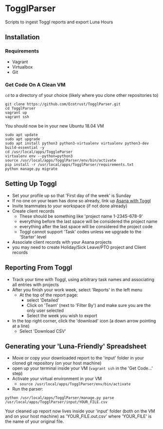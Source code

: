 # TogglParser
Scripts to ingest Toggl reports and export Luna Hours

## Installation
### Requirements
* Vagrant
* Virtualbox
* Git

### Get Code On A Clean VM
`cd` to a directory of your choice (likely where you clone other repositories to)
```
git clone https://github.com/Ecotrust/TogglParser.git
cd TogglParser
vagrant up
vagrant ssh
```
You should now be in your new Ubuntu 18.04 VM
```
sudo apt update
sudo apt upgrade
sudo apt install python3 python3-virtualenv virtualenv python3-dev build-essential -y
cd /usr/local/apps/ToggleParser
virtualenv env --python=python3
source /usr/local/apps/TogglParser/env/bin/activate
pip install -r /usr/local/apps/TogglParser/requirements.txt
python manage.py migrate
```

## Setting Up Toggl
* Set your profile up so that 'First day of the week' is Sunday
* If no one on your team has done so already, link up [Asana with Toggl](https://asana.com/apps/toggl)
* Invite teammates to your workspace (if not done already)
* Create client records
   * These should be something like 'project name 1-2345-678-9'
   * everything before the last space will be considered the project name
   * everything after the last space will be considered the project code
   * Toggl cannot support 'Task' codes unless we upgrade to the 'Starter' level
* Associate client records with your Asana projects
* you may need to create Holiday/Sick Leave/PTO project and Client records

## Reporting From Toggl
* Track your time with Toggl, using arbitrary task names and associating all entries with projects
* After you finish your work week, select 'Reports' in the left menu
   * At the top of the report page:
      * select 'Detailed'
      * Click on 'Team' (next to 'Filter By') and make sure you are the only user selected
      * Select the week you wish to export
* In the top right corner, click the 'download' icon (a down arrow pointing at a line)
   * Select 'Download CSV'
   
## Generating your 'Luna-Friendly' Spreadsheet
* Move or copy your downloaded report to the 'input' folder in your cloned git repository (on your host machine)
* open up your terminal inside your VM (`vagrant ssh` in the 'Get Code...' step)
* Activate your virtual environment in your VM
   * `source /usr/local/apps/TogglParser/env/bin/activate`
* Run the parser:
```
python /usr/local/apps/TogglParser/manage.py parse /usr/local/apps/TogglParser/input/YOUR_FILE.csv
```
Your cleaned up report now lives inside your 'input' folder (both on the VM and on your host machine) as 'YOUR_FILE.out.csv' where 'YOUR_FILE' is the name of your original file.


